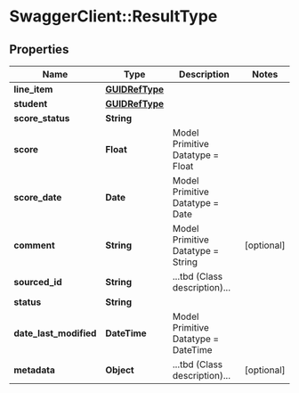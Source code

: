 # SwaggerClient::ResultType

## Properties
Name | Type | Description | Notes
------------ | ------------- | ------------- | -------------
**line_item** | [**GUIDRefType**](GUIDRefType.md) |  | 
**student** | [**GUIDRefType**](GUIDRefType.md) |  | 
**score_status** | **String** |  | 
**score** | **Float** | Model Primitive Datatype &#x3D; Float | 
**score_date** | **Date** | Model Primitive Datatype &#x3D; Date | 
**comment** | **String** | Model Primitive Datatype &#x3D; String | [optional] 
**sourced_id** | **String** | ...tbd (Class description)... | 
**status** | **String** |  | 
**date_last_modified** | **DateTime** | Model Primitive Datatype &#x3D; DateTime | 
**metadata** | **Object** | ...tbd (Class description)... | [optional] 

